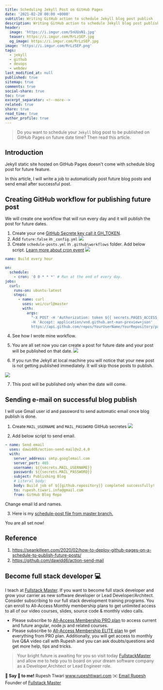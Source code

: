 ```yaml
---
title: Scheduling Jekyll Post on GitHub Pages
date: '2021-02-28 00:00 +0000'
subtitle: Writing GitHub action to schedule Jekyll blog post publish
description: Writing GitHub action to schedule Jekyll blog post publish
header:
  image: 'https://i.imgur.com/5nUUsN1.jpg'
  teaser: https://i.imgur.com/RrLzSEP.jpg
  og_image: https://i.imgur.com/RrLzSEP.jpg
image: 'https://i.imgur.com/RrLzSEP.png'
tags:
  - jekyll
  - github
  - devops
  - webdev
last_modified_at: null
published: true
sitemap: true
comments: true
social-share: true
toc: true
excerpt_separator: <!--more-->
related: true
share: true
read_time: true
author_profile: true
---
```


> Do you want to schedule your `Jekyll` blog post to be published on GitHub
> Pages on future date time? Then read this article.

## Introduction

Jekyll static site hosted on GitHub Pages doesn't come with schedule blog post
for future feature.

In this article, I will write a job to automatically post future blog posts and
send email after successful post.

## Creating GitHub workflow for publishing future post

We will create one workflow that will run every day and it will publish the post
for future dates.

1. Create your one
   [GitHub Secrete key call it GH_TOKEN](https://docs.github.com/en/actions/reference/encrypted-secrets#creating-encrypted-secrets-for-a-repository).
2. Add `future:false` in `_config.yml` ![](https://i.imgur.com/7iQYpRf.png)
3. Create `schedule-posts.yml` in `.github\workflows` folder. Add below script.
   [Learn more about cron event](https://jasonet.co/posts/scheduled-actions/)
   ![](https://i.imgur.com/V5kHyHe.png)

```yml
name: Build every hour

on:
  schedule:
    - cron: '0 0 * * *' # Run at the end of every day.
jobs:
  curl:
    runs-on: ubuntu-latest
    steps:
      - name: curl
        uses: wei/curl@master
        with:
          args:
            "-X POST -H 'Authorization: token ${{ secrets.PAGES_ACCESS_TOKEN }}'
            -H 'Accept: application/vnd.github.ant-man-preview+json'
            https://api.github.com/repos/YourUserName/YourRepository/pages/builds"
```

4. See how I wrote mine workflow.
5. You are all set now you can create a post for future date and your post will
   be published on that date. ![](https://i.imgur.com/7OXjxpa.png)

6. If you run the Jekyll at local machine you will notice that your new post is
   not getting published immediately. It will skip those posts to publish.

![](https://i.imgur.com/FIL72GR.png)

7. This post will be published only when the date will come.

## Sending e-mail on successful blog publish

I will use Gmail user id and password to send automatic email once blog publish
is done.

1. Create `MAIL_USERNAME` and `MAIL_PASSWORD` GitHub secretes
   ![](https://i.imgur.com/R6opFJb.png)

2. Add below script to send email.

```yaml
- name: Send email
  uses: dawidd6/action-send-mail@v2.4.0
  with:
    server_address: smtp.googlemail.com
    server_port: 465
    username: ${{secrets.MAIL_USERNAME}}
    password: ${{secrets.MAIL_PASSWORD}}
    subject: Publishing Blog
    # Literal body:
    body: Build job of ${{github.repository}} completed successfully!
    to: rupesh.tiwari.info@gmail.com
    from: GitHub Blog Repo
```

Change email Id and names.

3. Here is my
   [schedule-post file from master branch.](https://github.com/rupeshtiwari/rupeshtiwari.github.io/blob/master/.github/workflows/schedule-posts.yml)

You are all set now!

## Reference

1. https://seankilleen.com/2020/02/how-to-deploy-github-pages-on-a-schedule-to-publish-future-posts/
2. https://github.com/dawidd6/action-send-mail

## Become full stack developer 💻

I teach at [Fullstack Master](https://www.fullstackmaster.net). If you want to
become full stack developer and grow your carrier as new software developer or
Lead Developer/Architect. Consider subscribing to our full stack development
training programs. You can enroll to All-Access Monthly membership plans to get
unlimited access to all of our video courses, slides, source code & monthly
video calls.

- Please subscribe to
  [All-Access Membership PRO plan](https://www.fullstackmaster.net/pro) to
  access current and future angular, node.js and related courses.
- Please subscribe to
  [All-Access Membership ELITE plan](https://www.fullstackmaster.net/elite) to
  get everything from PRO plan. Additionally, you will get access to monthly
  live Q&A video call with Rupesh and you can ask doubts/questions and get more
  help, tips and tricks.

> Your bright future is awaiting for you so visit today
> [FullstackMaster](www.fullstackmaster.net) and allow me to help you to board
> on your dream software company as a Developer,Architect or Lead Engineer role.

**💖 Say 👋 to me!** Rupesh Tiwari <a href="https://www.rupeshtiwari.com">
www.rupeshtiwari.com</a> ✉️
<a href="mailto:rupesh.tiwari.info@gmail.com?subject=Hi"> Email Rupesh</a> Founder
of <a href="https://www.fullstackmaster.net"> Fullstack Master</a>
